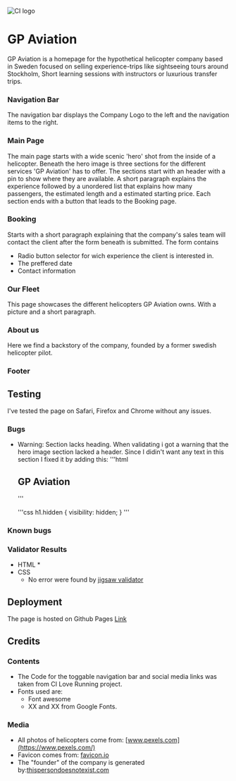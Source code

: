 ![CI logo](https://codeinstitute.s3.amazonaws.com/fullstack/ci_logo_small.png)

# GP Aviation
GP Aviation is a homepage for the hypothetical helicopter company based in Sweden focused on selling experience-trips like
sightseeing tours around Stockholm, Short learning sessions with instructors or luxurious transfer trips.

### Navigation Bar
The navigation bar displays the Company Logo to the left and the navigation items to the right.


### Main Page
The main page starts with a wide scenic 'hero' shot from the inside of a helicopter.
Beneath the hero image is three sections for the different services 'GP Aviation' has to offer.
The sections start with an header with a pin to show where they are available. A short paragraph explains the experience followed by a unordered list that
explains how many passengers, the estimated length and a estimated starting price. Each section ends with a button that leads to the Booking page.

### Booking
Starts with a short paragraph explaining that the company's sales team will contact the client after the form beneath is submitted.
The form contains
* Radio button selector for wich experience the client is interested in.
* The preffered date
* Contact information

### Our Fleet
This page showcases the different helicopters GP Aviation owns. With a picture and a short paragraph.

### About us
Here we find a backstory of the company, founded by a former swedish helicopter pilot.

### Footer



## Testing
I've tested the page on Safari, Firefox and Chrome without any issues.


### Bugs
* Warning: Section lacks heading.
    When validating i got a warning that the hero image section lacked a header.
    Since I didin't want any text in this section I fixed it by adding this:
    '''html
    <section id="hero-image" class="hero-index">
        <h1 class="hidden">GP Aviation</h1>
    </section>
    '''

    '''css
    h1.hidden {
        visibility: hidden;
    }
    '''

### Known bugs

### Validator Results
* HTML
    * 
* CSS
    * No error were found by [jigsaw validator](https://jigsaw.w3.org/css-validator/)

## Deployment
The page is hosted on Github Pages
[Link](https://dvudd.github.io/CI_PP1/)

## Credits

### Contents
* The Code for the toggable navigation bar and social media links was taken from CI Love Running project.
* Fonts used are:
    * Font awesome
    * XX and XX from Google Fonts.

### Media
* All photos of helicopters come from: [www.pexels.com](https://www.pexels.com/)
* Favicon comes from: [favicon.io](https://favicon.io)
* The "founder" of the company is generated by:[thispersondoesnotexist.com](https://thispersondoesnotexist.com)